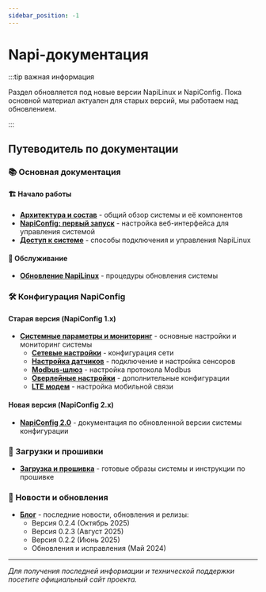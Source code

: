 ```yaml
---
sidebar_position: -1
---
```


# Napi-документация

:::tip важная информация

Раздел обновляется под новые версии NapiLinux и NapiConfig.
Пока основной материал актуален для старых версий, мы работаем над обновлением.

:::

## Путеводитель по документации

### 📚 Основная документация

#### 🏗️ Начало работы
- **[Архитектура и состав](arch/)** - общий обзор системы и её компонентов
- **[NapiConfig: первый запуск](enable-web/)** - настройка веб-интерфейса для управления системой
- **[Доступ к системе](access/)** - способы подключения и управления NapiLinux

#### 🔄 Обслуживание
- **[Обновление NapiLinux](upgrade/)** - процедуры обновления системы

### 🛠️ Конфигурация NapiConfig

#### Старая версия (NapiConfig 1.x)
- **[Системные параметры и мониторинг](/napiConfig/)** - основные настройки и мониторинг системы
  - **[Сетевые настройки](../napiConfig/net/)** - конфигурация сети
  - **[Настройка датчиков](/napiConfig/sensors/)** - подключение и настройка сенсоров
  - **[Modbus-шлюз](/napiConfig/modbus-gw/)** - настройка протокола Modbus
  - **[Оверлейные настройки](/napiConfig/overlay/)** - дополнительные конфигурации
  - **[LTE модем](/napiConfig/lte/)** - настройка мобильной связи

#### Новая версия (NapiConfig 2.x)
- **[NapiConfig 2.0](/napiconfig2/)** - документация по обновленной версии системы конфигурации

### 💾 Загрузки и прошивки
- **[Загрузка и прошивка](/downloads/)** - готовые образы системы и инструкции по прошивке

### 📰 Новости и обновления
- **[Блог](/blog/)** - последние новости, обновления и релизы:
  - Версия 0.2.4 (Октябрь 2025)
  - Версия 0.2.3 (Август 2025)
  - Версия 0.2.2 (Июнь 2025)
  - Обновления и исправления (Май 2024)

---

*Для получения последней информации и технической поддержки посетите официальный сайт проекта.*
